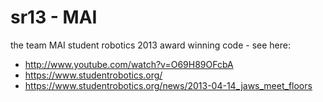 sr13 - MAI
====

the team MAI student robotics 2013 award winning code - see here: 
- http://www.youtube.com/watch?v=O69H89OFcbA
- https://www.studentrobotics.org/
- https://www.studentrobotics.org/news/2013-04-14_jaws_meet_floors
